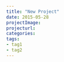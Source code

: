 ```yaml
---
title: "New Project"
date: 2015-05-28
projectImage:
projecturl: 
categories:
tags:
- tag1
- tag2
---
```


<!-- more /-->
